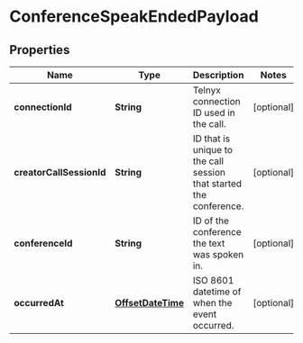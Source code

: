 # ConferenceSpeakEndedPayload

## Properties
Name | Type | Description | Notes
------------ | ------------- | ------------- | -------------
**connectionId** | **String** | Telnyx connection ID used in the call. |  [optional]
**creatorCallSessionId** | **String** | ID that is unique to the call session that started the conference. |  [optional]
**conferenceId** | **String** | ID of the conference the text was spoken in. |  [optional]
**occurredAt** | [**OffsetDateTime**](OffsetDateTime.md) | ISO 8601 datetime of when the event occurred. |  [optional]
